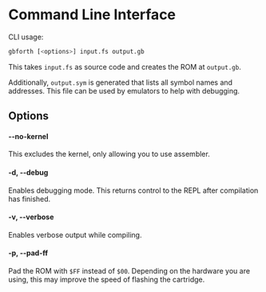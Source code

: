 # Command Line Interface

CLI usage:

```sh
gbforth [<options>] input.fs output.gb
```

This takes `input.fs` as source code and creates the ROM at `output.gb`.

Additionally, `output.sym` is generated that lists all symbol names and
addresses. This file can be used by emulators to help with debugging.

## Options

#### --no-kernel

This excludes the kernel, only allowing you to use assembler.

#### -d, --debug

Enables debugging mode. This returns control to the REPL after compilation has
finished.

#### -v, --verbose

Enables verbose output while compiling.

#### -p, --pad-ff

Pad the ROM with `$FF` instead of `$00`. Depending on the hardware you are
using, this may improve the speed of flashing the cartridge.
